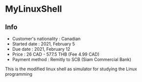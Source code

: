 # MyLinuxShell

## Info
- Customer's nationality : Canadian
- Started date           : 2021, February 5
- Due date               : 2021, February 12
- Price                  : 26 CAD - 577.5 THB  (Fee 4.99 CAD)
- Payment method         : Remitly to SCB (Siam Commercial Bank)


This is the modified linux shell as simulator for studying the Linux programming
